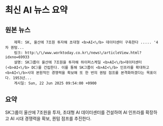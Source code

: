 # 최신 AI 뉴스 요약

## 원본 뉴스
		제목: SK, 울산에 7조원 투자해 초대형 <b>AI<\/b> 데이터센터 구축한다 ..... '4차 퀀텀...
		링크: http:\/\/www.worktoday.co.kr\/news\/articleView.html?idxno=69933
		설명: SK그룹이 울산에 7조원을 투자해 하이퍼스케일 <b>AI<\/b>데이터센터(<b>AI<\/b> DC)를 건립한다. 이를 통해 SK그룹이 <b>AI<\/b> 인프라를 확대하고 <b>AI<\/b>시대 본원적인 경쟁력을 확보해 또 한 번의 퀀텀 점프를 본격화하겠다는 목표이다. 1953년... 
		게시일: Sun, 22 Jun 2025 09:54:00 +0900


## 요약
SK그룹이 울산에 7조원을 투자, 초대형 AI 데이터센터를 건설하여 AI 인프라를 확장하고 AI 시대 경쟁력을 확보, 퀀텀 점프를 추진한다.
